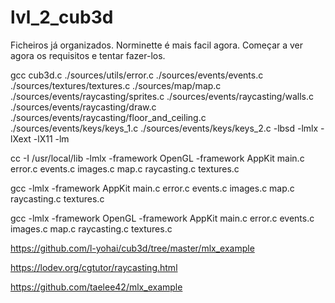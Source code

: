 # lvl_2_cub3d

Ficheiros já organizados. Norminette é mais facil agora.
Começar a ver agora os requisitos e tentar fazer-los.

gcc cub3d.c ./sources/utils/error.c ./sources/events/events.c ./sources/textures/textures.c  ./sources/map/map.c ./sources/events/raycasting/sprites.c ./sources/events/raycasting/walls.c ./sources/events/raycasting/draw.c ./sources/events/raycasting/floor_and_ceiling.c  ./sources/events/keys/keys_1.c ./sources/events/keys/keys_2.c -lbsd -lmlx -lXext -lX11 -lm

cc -I  /usr/local/lib -lmlx -framework OpenGL -framework AppKit  main.c error.c events.c images.c map.c raycasting.c textures.c

gcc -lmlx -framework AppKit main.c error.c events.c images.c map.c raycasting.c textures.c

gcc -lmlx -framework OpenGL -framework AppKit main.c error.c events.c images.c map.c raycasting.c textures.c


https://github.com/l-yohai/cub3d/tree/master/mlx_example

https://lodev.org/cgtutor/raycasting.html

https://github.com/taelee42/mlx_example

